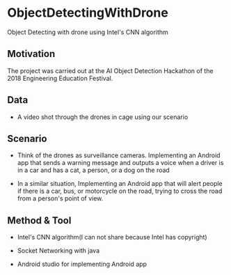 # ObjectDetectingWithDrone
Object Detecting with drone using Intel's CNN algorithm

## Motivation
The project was carried out at the AI Object Detection Hackathon of the 2018 Engineering Education Festival.

## Data

* A video shot through the drones in cage using our scenario

## Scenario
* Think of the drones as surveillance cameras. Implementing an Android app that sends a warning message and outputs a voice when a driver is in a car and has a cat, a person, or a dog on the road

* In a similar situation, Implementing an Android app that will alert people if there is a car, bus, or motorcycle on the road, trying to cross the road from a person's point of view.

## Method & Tool

* Intel's CNN algorithm(I can not share because Intel has copyright)

* Socket Networking with java

* Android studio for implementing Android app

